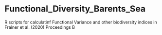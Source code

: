 # Functional_Diversity_Barents_Sea
R scripts for calculatinf Functional Variance and other biodiversity indices in Frainer et al. (2020) Proceedings B
